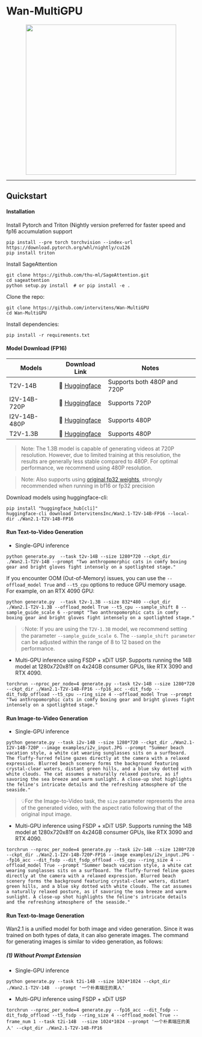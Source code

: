 # Wan-MultiGPU

<p align="center">
    <img src="assets/logo.png" width="400"/>
<p>
    
-----

## Quickstart

#### Installation

Install Pytorch and Triton (Nightly version preferred for faster speed and fp16 accumulation support
```
pip install --pre torch torchvision --index-url https://download.pytorch.org/whl/nightly/cu126
pip install triton
```

Install SageAttention
```
git clone https://github.com/thu-ml/SageAttention.git
cd sageattention 
python setup.py install  # or pip install -e .
```

Clone the repo:
```
git clone https://github.com/intervitens/Wan-MultiGPU
cd Wan-MultiGPU
```

Install dependencies:
```
pip install -r requirements.txt
```


#### Model Download (FP16)

| Models        |                       Download Link                                           |    Notes                      |
| --------------|-------------------------------------------------------------------------------|-------------------------------|
| T2V-14B       |      🤗 [Huggingface](https://huggingface.co/IntervitensInc/Wan2.1-T2V-14B-FP16)         | Supports both 480P and 720P
| I2V-14B-720P  |      🤗 [Huggingface](https://huggingface.co/IntervitensInc/Wan2.1-I2V-14B-720P-FP16)     | Supports 720P
| I2V-14B-480P  |      🤗 [Huggingface](https://huggingface.co/IntervitensInc/Wan2.1-I2V-14B-480P-FP16)      | Supports 480P
| T2V-1.3B      |      🤗 [Huggingface](https://huggingface.co/IntervitensInc/Wan2.1-T2V-1.3B-FP16)         | Supports 480P

> Note: The 1.3B model is capable of generating videos at 720P resolution. However, due to limited training at this resolution, the results are generally less stable compared to 480P. For optimal performance, we recommend using 480P resolution.

> Note: Also supports using [original fp32 weights](https://huggingface.co/Wan-AI), strongly recommended when running in bf16 or fp32 precision


Download models using huggingface-cli:
```
pip install "huggingface_hub[cli]"
huggingface-cli download IntervitensInc/Wan2.1-T2V-14B-FP16 --local-dir ./Wan2.1-T2V-14B-FP16
```

#### Run Text-to-Video Generation

- Single-GPU inference

```
python generate.py  --task t2v-14B --size 1280*720 --ckpt_dir ./Wan2.1-T2V-14B --prompt "Two anthropomorphic cats in comfy boxing gear and bright gloves fight intensely on a spotlighted stage."
```

If you encounter OOM (Out-of-Memory) issues, you can use the `--offload_model True` and `--t5_cpu` options to reduce GPU memory usage. For example, on an RTX 4090 GPU:

```
python generate.py  --task t2v-1.3B --size 832*480 --ckpt_dir ./Wan2.1-T2V-1.3B --offload_model True --t5_cpu --sample_shift 8 --sample_guide_scale 6 --prompt "Two anthropomorphic cats in comfy boxing gear and bright gloves fight intensely on a spotlighted stage."
```

> 💡Note: If you are using the `T2V-1.3B` model, we recommend setting the parameter `--sample_guide_scale 6`. The `--sample_shift parameter` can be adjusted within the range of 8 to 12 based on the performance.

- Multi-GPU inference using FSDP + xDiT USP. Supports running the 14B model at 1280x720x81f on 4x24GB consumer GPUs, like RTX 3090 and RTX 4090.

```
torchrun --nproc_per_node=4 generate.py --task t2v-14B --size 1280*720 --ckpt_dir ./Wan2.1-T2V-14B-FP16 --fp16_acc --dit_fsdp --dit_fsdp_offload --t5_cpu --ring_size 4 --offload_model True --prompt "Two anthropomorphic cats in comfy boxing gear and bright gloves fight intensely on a spotlighted stage."
```

#### Run Image-to-Video Generation

- Single-GPU inference
```
python generate.py --task i2v-14B --size 1280*720 --ckpt_dir ./Wan2.1-I2V-14B-720P --image examples/i2v_input.JPG --prompt "Summer beach vacation style, a white cat wearing sunglasses sits on a surfboard. The fluffy-furred feline gazes directly at the camera with a relaxed expression. Blurred beach scenery forms the background featuring crystal-clear waters, distant green hills, and a blue sky dotted with white clouds. The cat assumes a naturally relaxed posture, as if savoring the sea breeze and warm sunlight. A close-up shot highlights the feline's intricate details and the refreshing atmosphere of the seaside."
```

> 💡For the Image-to-Video task, the `size` parameter represents the area of the generated video, with the aspect ratio following that of the original input image.

- Multi-GPU inference using FSDP + xDiT USP. Supports running the 14B model at 1280x720x81f on 4x24GB consumer GPUs, like RTX 3090 and RTX 4090.

```
torchrun --nproc_per_node=4 generate.py --task i2v-14B --size 1280*720 --ckpt_dir ./Wan2.1-I2V-14B-720P-FP16 --image examples/i2v_input.JPG --fp16_acc --dit_fsdp --dit_fsdp_offload --t5_cpu --ring_size 4 --offload_model True --prompt "Summer beach vacation style, a white cat wearing sunglasses sits on a surfboard. The fluffy-furred feline gazes directly at the camera with a relaxed expression. Blurred beach scenery forms the background featuring crystal-clear waters, distant green hills, and a blue sky dotted with white clouds. The cat assumes a naturally relaxed posture, as if savoring the sea breeze and warm sunlight. A close-up shot highlights the feline's intricate details and the refreshing atmosphere of the seaside."
```

#### Run Text-to-Image Generation

Wan2.1 is a unified model for both image and video generation. Since it was trained on both types of data, it can also generate images. The command for generating images is similar to video generation, as follows:

##### (1) Without Prompt Extension

- Single-GPU inference
```
python generate.py --task t2i-14B --size 1024*1024 --ckpt_dir ./Wan2.1-T2V-14B  --prompt '一个朴素端庄的美人'
```

- Multi-GPU inference using FSDP + xDiT USP

```
torchrun --nproc_per_node=4 generate.py --fp16_acc --dit_fsdp --dit_fsdp_offload --t5_fsdp --ring_size 4 --offload_model True --frame_num 1 --task t2i-14B  --size 1024*1024 --prompt '一个朴素端庄的美人' --ckpt_dir ./Wan2.1-T2V-14B-FP16
```
